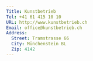 ```yaml
---
Title: Kunstbetrieb
Tel: +41 61 415 10 10
URL: http://www.kunstbetrieb.ch
Email: office@kunstbetrieb.ch
Address:
  Street: Tramstrasse 66
  City: Münchenstein BL
  Zip: 4142
---
```

